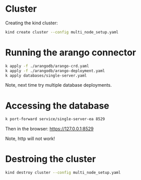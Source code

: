 # Cluster

Creating the kind cluster:

```bash
kind create cluster --config multi_node_setup.yaml
```

# Running the arango connector

```bash
k apply -f ./arangodb/arango-crd.yaml
k apply -f ./arangodb/arango-deployment.yaml
k apply databases/single-server.yaml
```

Note, next time try multiple database deployments.

# Accessing the database

```bash
k port-forward service/single-server-ea 8529
```

Then in the browser: https://127.0.0.1:8529

Note, http will not work!

# Destroing the cluster

```bash
kind destroy cluster --config multi_node_setup.yaml
```

